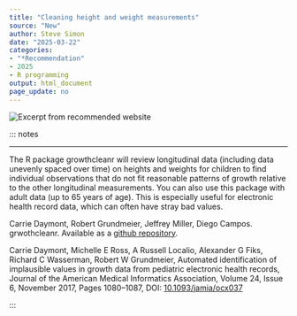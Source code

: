 ```yaml
---
title: "Cleaning height and weight measurements"
source: "New"
author: Steve Simon
date: "2025-03-22"
categories: 
- "*Recommendation"
- 2025
- R programming
output: html_document
page_update: no
---
```


![](http://www.pmean.com/new-images/25/cleaning-measurements-01.png "Excerpt from recommended website")

::: notes

<hr>

The R package growthcleanr will review longitudinal data (including data unevenly spaced over time) on heights and weights for children to find individual observations that do not fit reasonable patterns of growth relative to the other longitudinal measurements. You can also use this package with adult data (up to 65 years of age). This is especially useful for electronic health record data, which can often have stray bad values.

Carrie Daymont, Robert Grundmeier, Jeffrey Miller, Diego Campos. grwothcleanr. Available as a [github repository][ref-daymont-nodate].

Carrie Daymont, Michelle E Ross, A Russell Localio, Alexander G Fiks, Richard C Wasserman, Robert W Grundmeier, Automated identification of implausible values in growth data from pediatric electronic health records, Journal of the American Medical Informatics Association, Volume 24, Issue 6, November 2017, Pages 1080–1087, DOI: [10.1093/jamia/ocx037][ref-daymont-2017]

[ref-daymont-nodate]: https://carriedaymont.github.io/growthcleanr/index.html
[ref-daymont-2017]: https://doi.org/10.1093/jamia/ocx037

:::
